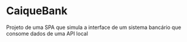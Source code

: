 # CaiqueBank
Projeto de uma SPA que simula a interface de um sistema bancário que consome dados de uma API local
